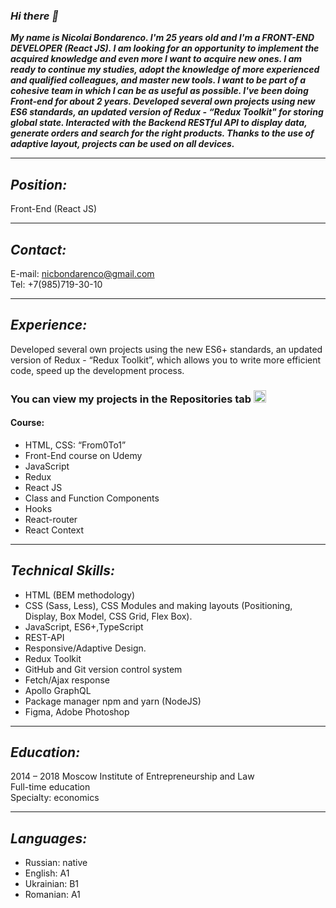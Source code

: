 ### ___Hi there 👋___

___My name is Niсolai Bondarenсo. I'm 25 years old and I'm a FRONT-END DEVELOPER (React JS). I am looking for an opportunity to implement the acquired knowledge and even more I want to acquire new ones. I am ready to continue my studies, adopt the knowledge of more experienced and qualified colleagues, and master new tools. I want to be part of a cohesive team in which I can be as useful as possible. I've been doing Front-end for about 2 years. Developed several own projects using new ES6 standards, an updated version of Redux - “Redux Toolkit" for storing global state. Interacted with the Backend RESTful API to display data, generate orders and search for the right products. Thanks to the use of adaptive layout, projects can be used on all devices.___

____


## ___Position:___
Front-End (React JS)

____

## ___Contact:___
E-mail: nicbondarenco@gmail.com\
Tel: +7(985)719-30-10

____

## ___Experience:___
Developed several own projects using the new ES6+ standards, an updated version of Redux - “Redux Toolkit”, which allows you to write more efficient code, speed up the development process.
### You can view my projects in the Repositories tab <img src="https://akush.spb.ru/Images/strelkaVverh.jpg" width="20" title="hover text">
#### Course:
* HTML, CSS: “From0To1”
* Front-End course on Udemy
* JavaScript
* Redux
* React JS
* Class and Function Components
* Hooks
* React-router
* React Context

____


## ___Technical Skills:___
* HTML (BEM methodology)
* CSS (Sass, Less), CSS Modules and making layouts (Positioning, Display, Box Model, CSS Grid,
Flex Box).
* JavaScript, ES6+,TypeScript
* REST-API
* Responsive/Adaptive Design.
* Redux Toolkit
* GitHub and Git version control system
* Fetch/Ajax response
* Apollo GraphQL
* Package manager npm and yarn (NodeJS)
* Figma, Adobe Photoshop

____


## ___Education:___
2014 – 2018 Moscow Institute of Entrepreneurship and Law\
Full-time education\
Specialty: economics

____


## ___Languages:___
* Russian: native
* English: A1
* Ukrainian: B1
* Romanian: A1
